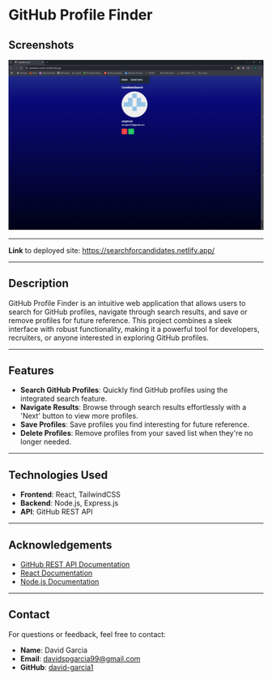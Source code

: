 # GitHub Profile Finder

## Screenshots
![alt text](screenshot-1.png)

---

**Link** to deployed site: https://searchforcandidates.netlify.app/

---
## Description
GitHub Profile Finder is an intuitive web application that allows users to search for GitHub profiles, navigate through search results, and save or remove profiles for future reference. This project combines a sleek interface with robust functionality, making it a powerful tool for developers, recruiters, or anyone interested in exploring GitHub profiles.

---

## Features
- **Search GitHub Profiles**: Quickly find GitHub profiles using the integrated search feature.
- **Navigate Results**: Browse through search results effortlessly with a 'Next' button to view more profiles.
- **Save Profiles**: Save profiles you find interesting for future reference.
- **Delete Profiles**: Remove profiles from your saved list when they're no longer needed.

---

## Technologies Used
- **Frontend**: React, TailwindCSS
- **Backend**: Node.js, Express.js
- **API**: GitHub REST API

---

## Acknowledgements
- [GitHub REST API Documentation](https://docs.github.com/en/rest)
- [React Documentation](https://reactjs.org/docs/)
- [Node.js Documentation](https://nodejs.org/en/docs/)

---

## Contact
For questions or feedback, feel free to contact:
- **Name**: David Garcia
- **Email**: davidspgarcia99@gmail.com
- **GitHub**: [david-garcia1](https://github.com/david-garcia1)

